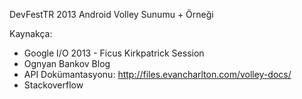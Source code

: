 DevFestTR 2013 Android Volley Sunumu + Örneği

Kaynakça:

- Google I/O 2013 - Ficus Kirkpatrick Session 
- Ognyan Bankov Blog
- API Dokümantasyonu: http://files.evancharlton.com/volley-docs/
- Stackoverflow